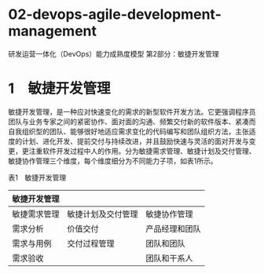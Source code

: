 # 02-devops-agile-development-management
研发运营一体化（DevOps）能力成熟度模型 第2部分：敏捷开发管理
# 1　敏捷开发管理

敏捷开发管理，是一种应对快速变化的需求的新型软件开发方法。它更强调程序员团队与业务专家之间的紧密协作、面对面的沟通、频繁交付新的软件版本、紧凑而 自我组织型的团队、能够很好地适应需求变化的代码编写和团队组织方法，主张适度的计划、进化开发、提前交付与持续改进，并且鼓励快速与灵活的面对开发与变更，更注重软件开发过程中人的作用。分为敏捷需求管理、敏捷计划及交付管理、敏捷协作管理三个维度，每个维度细分为不同能力子项，如表1所示。

表1　敏捷开发管理

| 敏捷开发管理 |                    |                |
| ------------ | ------------------ | -------------- |
| 敏捷需求管理 | 敏捷计划及交付管理 | 敏捷协作管理   |
| 需求分析     | 价值交付           | 产品经理和团队 |
| 需求与用例   | 交付过程管理       | 团队和团队     |
| 需求验收     |                    | 团队和干系人   |
